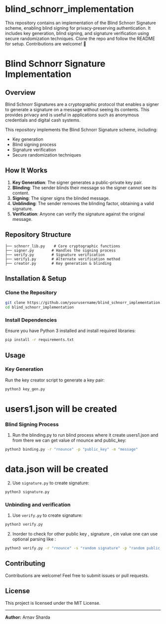 # blind_schnorr_implementation
This repository contains an implementation of the Blind Schnorr Signature scheme, enabling blind signing for privacy-preserving authentication. It includes key generation, blind signing, and signature verification using secure randomization techniques. Clone the repo and follow the README for setup. Contributions are welcome! 🚀
# Blind Schnorr Signature Implementation

## Overview
Blind Schnorr Signatures are a cryptographic protocol that enables a signer to generate a signature on a message without seeing its contents. This provides privacy and is useful in applications such as anonymous credentials and digital cash systems.

This repository implements the Blind Schnorr Signature scheme, including:
- Key generation
- Blind signing process
- Signature verification
- Secure randomization techniques

## How It Works
1. **Key Generation**: The signer generates a public-private key pair.
2. **Blinding**: The sender blinds their message so the signer cannot see its content.
3. **Signing**: The signer signs the blinded message.
4. **Unblinding**: The sender removes the blinding factor, obtaining a valid signature.
5. **Verification**: Anyone can verify the signature against the original message.

## Repository Structure
```
├── schnorr_lib.py    # Core cryptographic functions
├── signer.py        # Handles the signing process
├── verify.py        # Signature verification
├── verify1.py       # Alternate verification method
├── creator.py       # Key generation & blinding
```

## Installation & Setup
### Clone the Repository
```sh
git clone https://github.com/yourusername/blind_schnorr_implementation.git
cd blind_schnorr_implementation
```

### Install Dependencies
Ensure you have Python 3 installed and install required libraries:
```sh
pip install -r requirements.txt
```

## Usage
### Key Generation
Run the key creator script to generate a key pair:
```sh
python3 key_gen.py  
```
# users1.json will be created 

### Blind Signing Process
1. Run the blinding.py to run blind process where it create users1.json and from there we can get value of rnounce and public_key:
```sh
python3 binding.py -r "rnounce" -p "public_key" -m "message"
```
# data.json will be created 

2. Use `signature.py` to create signature:
```sh
python3 signature.py
```
### Unbinding and verification
1. Use `verify.py` to create signature:
```sh
python3 verify.py
```
2. Inorder to check for other public key , signature , cin value one can use optional parsing like :
```sh
python3 verify.py -r "rnounce" -s "random signature" -p "random public_key" -c "random cin value"
```
## Contributing
Contributions are welcome! Feel free to submit issues or pull requests.

## License
This project is licensed under the MIT License.

---
**Author:** Arnav Sharda

